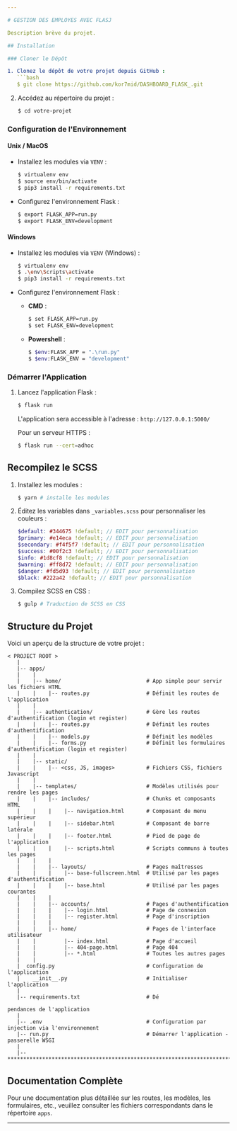 ```yaml
---

# GESTION DES EMPLOYES AVEC FLASJ

Description brève du projet.

## Installation

### Cloner le Dépôt

1. Clonez le dépôt de votre projet depuis GitHub :
   ```bash
   $ git clone https://github.com/kor7mid/DASHBOARD_FLASK_.git
   ```

2. Accédez au répertoire du projet :
   ```bash
   $ cd votre-projet
   ```

### Configuration de l'Environnement

#### Unix / MacOS
- Installez les modules via `VENV` :
  ```bash
  $ virtualenv env
  $ source env/bin/activate
  $ pip3 install -r requirements.txt
  ```

- Configurez l'environnement Flask :
  ```bash
  $ export FLASK_APP=run.py
  $ export FLASK_ENV=development
  ```

#### Windows
- Installez les modules via `VENV` (Windows) :
  ```bash
  $ virtualenv env
  $ .\env\Scripts\activate
  $ pip3 install -r requirements.txt
  ```

- Configurez l'environnement Flask :
  - **CMD** :
    ```bash
    $ set FLASK_APP=run.py
    $ set FLASK_ENV=development
    ```
  - **Powershell** :
    ```bash
    $ $env:FLASK_APP = ".\run.py"
    $ $env:FLASK_ENV = "development"
    ```

### Démarrer l'Application

1. Lancez l'application Flask :
   ```bash
   $ flask run
   ```

   L'application sera accessible à l'adresse : `http://127.0.0.1:5000/`

   Pour un serveur HTTPS :
   ```bash
   $ flask run --cert=adhoc
   ```

## Recompilez le SCSS

1. Installez les modules :
   ```bash
   $ yarn # installe les modules
   ```

2. Éditez les variables dans `_variables.scss` pour personnaliser les couleurs :
   ```scss
   $default: #344675 !default; // EDIT pour personnalisation
   $primary: #e14eca !default; // EDIT pour personnalisation
   $secondary: #f4f5f7 !default; // EDIT pour personnalisation
   $success: #00f2c3 !default; // EDIT pour personnalisation
   $info: #1d8cf8 !default; // EDIT pour personnalisation
   $warning: #ff8d72 !default; // EDIT pour personnalisation
   $danger: #fd5d93 !default; // EDIT pour personnalisation
   $black: #222a42 !default; // EDIT pour personnalisation
   ```

3. Compilez SCSS en CSS :
   ```bash
   $ gulp # Traduction de SCSS en CSS
   ```

## Structure du Projet

Voici un aperçu de la structure de votre projet :
```
< PROJECT ROOT >
   |
   |-- apps/
   |    |
   |    |-- home/                           # App simple pour servir les fichiers HTML
   |    |    |-- routes.py                  # Définit les routes de l'application
   |    |
   |    |-- authentication/                 # Gère les routes d'authentification (login et register)
   |    |    |-- routes.py                  # Définit les routes d'authentification
   |    |    |-- models.py                  # Définit les modèles
   |    |    |-- forms.py                   # Définit les formulaires d'authentification (login et register)
   |    |
   |    |-- static/
   |    |    |-- <css, JS, images>          # Fichiers CSS, fichiers Javascript
   |    |
   |    |-- templates/                      # Modèles utilisés pour rendre les pages
   |    |    |-- includes/                  # Chunks et composants HTML
   |    |    |    |-- navigation.html       # Composant de menu supérieur
   |    |    |    |-- sidebar.html          # Composant de barre latérale
   |    |    |    |-- footer.html           # Pied de page de l'application
   |    |    |    |-- scripts.html          # Scripts communs à toutes les pages
   |    |    |
   |    |    |-- layouts/                   # Pages maîtresses
   |    |    |    |-- base-fullscreen.html  # Utilisé par les pages d'authentification
   |    |    |    |-- base.html             # Utilisé par les pages courantes
   |    |    |
   |    |    |-- accounts/                  # Pages d'authentification
   |    |    |    |-- login.html            # Page de connexion
   |    |    |    |-- register.html         # Page d'inscription
   |    |    |
   |    |    |-- home/                      # Pages de l'interface utilisateur
   |    |         |-- index.html            # Page d'accueil
   |    |         |-- 404-page.html         # Page 404
   |    |         |-- *.html                # Toutes les autres pages
   |    |
   |  config.py                             # Configuration de l'application
   |    __init__.py                         # Initialiser l'application
   |
   |-- requirements.txt                     # Dé

pendances de l'application
   |
   |-- .env                                 # Configuration par injection via l'environnement
   |-- run.py                               # Démarrer l'application - passerelle WSGI
   |
   |-- ************************************************************************
```

## Documentation Complète

Pour une documentation plus détaillée sur les routes, les modèles, les formulaires, etc., veuillez consulter les fichiers correspondants dans le répertoire `apps`.

---
```

